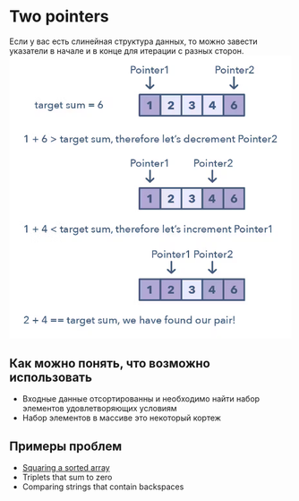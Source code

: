# Two pointers

Если у вас есть слинейная структура данных, то можно завести указатели в начале и в конце для итерации с разных сторон.
![Two pointers](_images/two_pointers.png "Two pointers")

## Как можно понять, что возможно использовать
- Входные данные отсортированны и необходимо найти набор элементов удовлетворяющих условиям
- Набор элементов в массиве это некоторый кортеж

## Примеры проблем
- [Squaring a sorted array](https://leetcode.com/problems/squares-of-a-sorted-array/description/)
- Triplets that sum to zero
- Comparing strings that contain backspaces